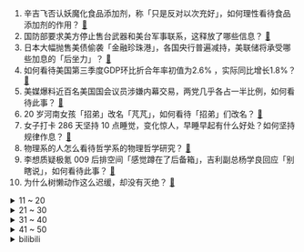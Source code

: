1. 辛吉飞否认妖魔化食品添加剂，称「只是反对以次充好」，如何理性看待食品添加剂的作用？ [:link:](https://www.zhihu.com/question/562882815)
2. 国防部要求美方停止售台武器和美台军事联系，这释放了哪些信息？ [:link:](https://www.zhihu.com/question/562821547)
3. 日本大幅抛售美债偷袭「金融珍珠港」，各国央行普遍减持，美联储将承受哪些加息的「后坐力」？ [:link:](https://www.zhihu.com/question/562533188)
4. 如何看待美国第三季度GDP环比折合年率初值为2.6% ，实际同比增长1.8%？ [:link:](https://www.zhihu.com/question/562891443)
5. 美媒爆料近百名美国国会议员涉嫌内幕交易，两党几乎各占一半比例，如何看待此事？ [:link:](https://www.zhihu.com/question/562660986)
6. 20 岁河南女孩「招弟」改名「芃芃」，如何看待「招弟」们改名？ [:link:](https://www.zhihu.com/question/562867686)
7. 女子打卡 286 天坚持 10 点睡觉，变化惊人，早睡早起有什么好处？如何坚持规律作息？ [:link:](https://www.zhihu.com/question/562819262)
8. 物理系的人怎么看待哲学系的物理哲学研究？ [:link:](https://www.zhihu.com/question/557172624)
9. 李想质疑极氪 009 后排空间「感觉蹲在了后备箱」，吉利副总杨学良回应「别瞎说」，如何看待此事？ [:link:](https://www.zhihu.com/question/562696107)
10. 为什么树懒动作这么迟缓，却没有灭绝？ [:link:](https://www.zhihu.com/question/41119249)
<details>
<summary>11 ~ 20</summary>

11. 为什么说自动驾驶凛冬已至？有哪些原因？ [:link:](https://www.zhihu.com/question/561039653)
12. 女生在相亲时怎么看待母胎单身的男生？ [:link:](https://www.zhihu.com/question/554596796)
13. 乘坐过很多次飞机，也了解空气动力学；但是看到上百吨的飞机飞上天，为什么还是觉得不可思议? [:link:](https://www.zhihu.com/question/552604807)
14. 为什么古代老虎被称为大虫？ [:link:](https://www.zhihu.com/question/29161985)
15. 如何评价 2022 年 Q3 国内智能手机市场份额排名：vivo 第一、OPPO 第二、荣耀第三？ [:link:](https://www.zhihu.com/question/562716296)
16. 不上班真的很快乐吗？ [:link:](https://www.zhihu.com/question/511176634)
17. 为什么爱因斯坦是苏黎世毕业的却只当了个专利局小职员？ [:link:](https://www.zhihu.com/question/293590270)
18. 把 1m³ 正方体石块切割成 10cm³ 正方体石块，可以切成多少块？ [:link:](https://www.zhihu.com/question/561235110)
19. 你天天戴着耳机，会影响下降听力吗？ [:link:](https://www.zhihu.com/question/561216035)
20. 随着年龄的增长，女生的择偶观会发生什么变化? [:link:](https://www.zhihu.com/question/555560624)
</details>
<details>
<summary>21 ~ 30</summary>

21. 25岁的男生有多少存款正常？ [:link:](https://www.zhihu.com/question/512241741)
22. 去重点班当普通生，还是去普通班当尖子生？为什么？ [:link:](https://www.zhihu.com/question/562839244)
23. 本科生发sci可以不带导师吗？ [:link:](https://www.zhihu.com/question/562052887)
24. 有什么赤裸裸的人生真相和建议给intp？ [:link:](https://www.zhihu.com/question/451413917)
25. 你会去原谅曾经伤害过你的人吗？ [:link:](https://www.zhihu.com/question/420051527)
26. 如果一个宿舍没把你当朋友，没在乎，没关心需不需要难过? [:link:](https://www.zhihu.com/question/560252883)
27. 10 月 26 日，人民币兑美元即期汇率大涨超 1000 点，收复 7.17 关口，主要原因有哪些？ [:link:](https://www.zhihu.com/question/562588791)
28. 张飞一人，为何能够吓住曹操数十万军马？ [:link:](https://www.zhihu.com/question/553939423)
29. 如何看待媒体报道称近百万00后开网店创业，并首次参加双十一？你身边有哪些「不走寻常路」的00后？ [:link:](https://www.zhihu.com/question/562797437)
30. 当初没有好好读书，现在你后悔吗？ [:link:](https://www.zhihu.com/question/561601467)
</details>
<details>
<summary>31 ~ 40</summary>

31. 电商这个工作怎么样？ [:link:](https://www.zhihu.com/question/494267643)
32. 普京警告「西方援乌武器已出现在黑市，带来『严峻挑战』」这意味着什么？将会带来哪些影响？ [:link:](https://www.zhihu.com/question/562670776)
33. 为什么强化学习里很少有预训练模型（Pretrained Model）？ [:link:](https://www.zhihu.com/question/560134313)
34. 如果生活上对我没有意义了，我该怎么做? [:link:](https://www.zhihu.com/question/556096658)
35. 如何看待沙特王储被曝嘲讽拜登称他当副总统就没存在感，更喜欢特朗普？ [:link:](https://www.zhihu.com/question/562171360)
36. 俄常驻联合国代表称，俄罗斯过去和现在都不打算在乌克兰使用核武器，这释放了哪些信息？ [:link:](https://www.zhihu.com/question/562327117)
37. 马斯克入主推特总部画面曝光，抱着厨房水槽走进办公室，公开简介改为「推特领袖」，哪些信息值得关注？ [:link:](https://www.zhihu.com/question/562661109)
38. 为什么数学教材这么多「显然」「易得」「注意到」「不妨设」等词汇？ [:link:](https://www.zhihu.com/question/561661136)
39. 音视频开发是不是C++开发中最难的细分方向？ [:link:](https://www.zhihu.com/question/518878967)
40. Meta 净利润连续四个季度下滑，元宇宙亏损扩大，股价盘后大跌近 20%，哪些信息值得关注？ [:link:](https://www.zhihu.com/question/562696118)
</details>
<details>
<summary>41 ~ 50</summary>

41. 16 位退休阿姨翻拍《甄嬛传》，老年人版「剧本杀」市场前景如何？新时代老年人还可以有怎样的生活方式？ [:link:](https://www.zhihu.com/question/562256180)
42. 瑞士信贷三季度净亏损近 300 亿元，并宣布将裁员 9000 人，此前被传濒临破产，发生了什么？ [:link:](https://www.zhihu.com/question/562834395)
43. 你还记得那些思念一个人的诗句吗？ [:link:](https://www.zhihu.com/question/562325980)
44. 王者荣耀怎么玩好貂蝉？ [:link:](https://www.zhihu.com/question/435576704)
45. 美媒称美国正考虑放宽对俄罗斯石油价格上限，此举有哪些信息值得关注？会有哪些影响？ [:link:](https://www.zhihu.com/question/562744425)
46. 美国中期选举临近，民调称「八成选民认为两党斗争白热化将摧毁国家」，你怎么看？中期选举结果可能如何？ [:link:](https://www.zhihu.com/question/562804922)
47. 2023 国考报名第三天，46.6 万人报名 23.7 万人过审，哪些岗位需要重点关注？ [:link:](https://www.zhihu.com/question/562869389)
48. 135 个中等城市名单出炉，鹤岗被确定为中等城市，它是如何上榜的？中等城市未来发展前景如何？ [:link:](https://www.zhihu.com/question/562881455)
49. 有哪些秋冬日常可以给大家生活加分的必备好物推荐？如何拿捏天猫双 11 囤货攻略？ [:link:](https://www.zhihu.com/question/561827475)
50. 你在上下班路上都遇到过哪些令人开心的事？ [:link:](https://www.zhihu.com/question/561937607)
</details><details>
<summary>bilibili</summary>

1. 老婆：你现在都玩这么变态的吗！？ [:link:](//www.bilibili.com/video/BV1ce411G7XR)
2. 《原神》纳西妲角色PV——「生日快乐」 [:link:](//www.bilibili.com/video/BV1AG4y1h7Ap)
3. 【何同学】快充伤电池？40部手机两年实验，告诉你最佳充电方式 [:link:](//www.bilibili.com/video/BV1X8411e7EJ)
4. 【原神·尘歌壶】免费复制|第一批共计11套方案分享 [:link:](//www.bilibili.com/video/BV1iR4y1Q7iS)
5. "绘制两年半"《小鸡子图》坤坤九年在会鸡山，请网友鉴赏~ [:link:](//www.bilibili.com/video/BV1Ve4y147D2)
6. 帅小伙为了美食，竟然真的进了监狱！！ [:link:](//www.bilibili.com/video/BV1WK411U7Jm)
7. 假如相亲对象的好友是HR [:link:](//www.bilibili.com/video/BV1SW4y1E7Yb)
8. 求求你别再玩假原神了！这才是真原神！修仙世界！ [:link:](//www.bilibili.com/video/BV1vG411L7mv)
9. 警察：你接着说，我在听 [:link:](//www.bilibili.com/video/BV14K411U7fJ)
10. 斥资3000+，买了6把网吧倒闭电竞椅，一拆同事先吐了... [:link:](//www.bilibili.com/video/BV1nG4y1h7KT)
<details>
<summary>11 ~ 20</summary>

11. 余 华 [:link:](//www.bilibili.com/video/BV1184y1B7Qr)
12. 全世界排名第一的披萨!一年卖1260万！到底有多好吃？ [:link:](//www.bilibili.com/video/BV14m4y1F7D3)
13. 这就是现实版律政俏佳人？ [:link:](//www.bilibili.com/video/BV1Zd4y1y7Fc)
14. 逆大天！机械铁山靠，机你实在是太美！ [:link:](//www.bilibili.com/video/BV1vP4y1S7xX)
15. 「挑战」在生日当天去商城，看看有多少免费福利？ [:link:](//www.bilibili.com/video/BV14m4y1F7Y3)
16. 出来混，总是要胖的【4】 [:link:](//www.bilibili.com/video/BV1wt4y1u7VZ)
17. 【鬼谷子-五谷丰年】皮肤CG动画首发！听说这次鬼谷子露脸了…… [:link:](//www.bilibili.com/video/BV15D4y1k7cc)
18. 榜一大哥被骂一年多，漠叔开始带货，人设面临危机！ [:link:](//www.bilibili.com/video/BV1VP4y1S7G1)
19. 【鱼肉肉】Love Live!（我们身处当下）差点就断更了~ [:link:](//www.bilibili.com/video/BV1yd4y1y7Bb)
20. 顺德煲仔饭，就餐体验天花板。 [:link:](//www.bilibili.com/video/BV1LP411P7g5)
</details>
<details>
<summary>21 ~ 30</summary>

21. 国产监狱测评 [:link:](//www.bilibili.com/video/BV1684y1B7VW)
22. 关于我朋友被隔离了，我去帮她喂了几次猫这件事 [:link:](//www.bilibili.com/video/BV12t4y1u7oz)
23. 《橙子蒸蛋》您猜怎么着！还真是地方特色美食 [:link:](//www.bilibili.com/video/BV1ye4y177p7)
24. 宫斗哪有和姐妹打麻将有意思 [:link:](//www.bilibili.com/video/BV1dD4y1r7cP)
25. 简单，太简单了 [:link:](//www.bilibili.com/video/BV13D4y1k7DX)
26. 电子监听、全国断网，棱镜门背后，中国如何从末路狂奔到世界之巅 [:link:](//www.bilibili.com/video/BV1i14y157YV)
27. 养这只猫是我最甜蜜的烦恼 [:link:](//www.bilibili.com/video/BV1Y8411a742)
28. 手工耿大哥给我寄了一部车… [:link:](//www.bilibili.com/video/BV15g411h7Ks)
29. 全程高血压，寻找网络骂战的五种源头 [:link:](//www.bilibili.com/video/BV1Rg41187ad)
30. 【花小烙】为什么蹲久了腿会麻出像电视雪花一样的感觉？ [:link:](//www.bilibili.com/video/BV11V4y1G7PZ)
</details>
<details>
<summary>31 ~ 40</summary>

31. 如果不能为兄弟报仇，朕纵然有这万里江山！又有什么意思 [:link:](//www.bilibili.com/video/BV1y14y157t6)
32. 《One Last Chicken》 [:link:](//www.bilibili.com/video/BV1je4y147J9)
33. 想要更快甩掉腰间赘肉，做这个运动（无跑跳） [:link:](//www.bilibili.com/video/BV15R4y1Q7xD)
34. 终于来了一家大格局的公司！ [:link:](//www.bilibili.com/video/BV1HG4y1h7kQ)
35. 【医学博士】洗了20多年澡，原来都洗错了！I 到底多久洗一次澡最合理？ [:link:](//www.bilibili.com/video/BV1gR4y1Q7bF)
36. 【原神手书】激萌来袭！用团子大家族的方式打开原神二周年！ [:link:](//www.bilibili.com/video/BV1684y1B7Nm)
37. 今天吃个羊肉米饭，另有一个关于乔治的重要通知！ [:link:](//www.bilibili.com/video/BV1wG411j7Wp)
38. 【许嵩×怀旧天龙】 天龙八部端游怀旧服主题曲《曼陀山庄》 [:link:](//www.bilibili.com/video/BV1UG411L7SW)
39. 千万不要随便帮别人求婚 [:link:](//www.bilibili.com/video/BV1PP411P71B)
40. 这盘露馅儿的饺子，我想他可以吃一辈子 [:link:](//www.bilibili.com/video/BV1VG411j7gu)
</details>
<details>
<summary>41 ~ 50</summary>

41. 我那个时候十九  二十岁啊 [:link:](//www.bilibili.com/video/BV1om4y1w7K5)
42. 吹着风的正午 [:link:](//www.bilibili.com/video/BV1Lg411h7fR)
43. 当平时默默无闻的同学突然跳起了极乐净土…… [:link:](//www.bilibili.com/video/BV1Vm4y1w7Ab)
44. UP主口味检测器 [:link:](//www.bilibili.com/video/BV1YW4y1E7cw)
45. 真诚，是永远的必杀技 [:link:](//www.bilibili.com/video/BV1c8411v73v)
46. 细读经典：这是什么神仙剧本！好莱坞公路喜剧教科书 [:link:](//www.bilibili.com/video/BV1nP4y1S7cZ)
47. 漂流到荒岛，然后… [:link:](//www.bilibili.com/video/BV1bV4y1G7yi)
48. 就剩两箱了 [:link:](//www.bilibili.com/video/BV1Dg41187i7)
49. 宿舍惊现眼镜蛇，还好有印度留学生，不然就被咬死了 [:link:](//www.bilibili.com/video/BV1mN4y1w7YG)
50. 古有庖丁解牛，今有马爷解羊！羊羊这么可爱，到底哪个部位最好吃？ [:link:](//www.bilibili.com/video/BV1zV4y1G7W2)
</details>
<details>
<summary>51 ~ 60</summary>

51. 2008,为什么让我们如此难忘? [:link:](//www.bilibili.com/video/BV1Gg411h7rj)
52. 【原神】你是怎么说服雷电将军陪你拍这个视频的？ [:link:](//www.bilibili.com/video/BV1Ad4y1y7sF)
53. 大学生如何在宿舍拍出《奔跑吧兄弟》 [:link:](//www.bilibili.com/video/BV1Le4y1U7oQ)
54. 《凡人修仙传》？我从来没见过这么平平无奇的男主角！ [:link:](//www.bilibili.com/video/BV1mm4y1w7pW)
55. 美猫如画 [:link:](//www.bilibili.com/video/BV1bD4y1r7JN)
56. 过了二十岁，对决就必须用科技与狠活！我的回合！抽卡！ [:link:](//www.bilibili.com/video/BV1RD4y1t7sD)
57. 假如谈恋爱需要面试 [:link:](//www.bilibili.com/video/BV1RK411D79L)
58. 仨战士自助餐从头吃到尾，征服后厨！ [:link:](//www.bilibili.com/video/BV13e4y1278b)
59. 《我肯定在几百年前就不爱学习》 [:link:](//www.bilibili.com/video/BV1914y157ML)
60. 昨晚上做了个梦，今天复原一下给大家看看...... [:link:](//www.bilibili.com/video/BV1qd4y1y7cv)
</details>
<details>
<summary>61 ~ 70</summary>

61. 这就是传说中的黑色黄金吗？ [:link:](//www.bilibili.com/video/BV1nV4y1G7k7)
62. 【10月/米津玄师/官方MV/中日歌词】电锯人OP主题曲「KICK BACK」官方MV【MCE汉化组】 [:link:](//www.bilibili.com/video/BV1pt4y1T7V3)
63. 买东西一定要看大小... [:link:](//www.bilibili.com/video/BV1vg411z7hh)
64. 给敌人做了一个减速带！【汽油桶快乐阴人流#17】 [:link:](//www.bilibili.com/video/BV1We4y1e7yA)
65. 帮忙看看，这个号废了吗 [:link:](//www.bilibili.com/video/BV1PP411K7qu)
66. 外村的领导让我给他们村画一幅画，锦上添花，我完美的完成了甲方的要求，画了一幅景上添花。 [:link:](//www.bilibili.com/video/BV1Yd4y1y7NV)
67. 顶级赶海！开1600米的深海盲盒，看最野的浮游生物！ [:link:](//www.bilibili.com/video/BV18P4y1S7Qg)
68. 【(G)I-DLE】《Nxde》MV大家看了吗? 二创活动欢迎参加 [:link:](//www.bilibili.com/video/BV11d4y1y79n)
69. 【原神】提米看好了，鸭子是这么玩的！ [:link:](//www.bilibili.com/video/BV1vm4y1F7pT)
70. 这才是真正教育，而不是死气沉沉 [:link:](//www.bilibili.com/video/BV1X14y157gY)
</details>
<details>
<summary>71 ~ 80</summary>

71. 老外第一次吃中国零食，吃了一口，竟然大喊CHINA NO.1 ？！ [:link:](//www.bilibili.com/video/BV1x84y1B765)
72. 生 蚝 天 花 板 [:link:](//www.bilibili.com/video/BV17g41187uW)
73. 教令院癫啊癫，原神3.2就在眼前！！ [:link:](//www.bilibili.com/video/BV1tg411z7AE)
74. 神奇的七彩螃蟹~ [:link:](//www.bilibili.com/video/BV1Cm4y1w7kp)
75. 明日方舟2022感谢庆典印象曲 -  Running In the Dark by MONKEY MAJIK [:link:](//www.bilibili.com/video/BV1VV4y157pr)
76. 双马尾学妹的「叮叮当当」~ [:link:](//www.bilibili.com/video/BV1Xe4y177QL)
77. 当我跟迪哥第一次见面，却差点打起来这件事～ [:link:](//www.bilibili.com/video/BV1td4y1y78c)
78. 我不接受21世纪出现这样的艺术... [:link:](//www.bilibili.com/video/BV11R4y1Q7UK)
79. 和她玩游戏我就没想过赢 [:link:](//www.bilibili.com/video/BV1fe4y1Y7QE)
80. 乘风高歌，冒险启航 |《空之要塞：启航》公测启航曲正式上线 [:link:](//www.bilibili.com/video/BV1KG4y1h7mJ)
</details>
<details>
<summary>81 ~ 90</summary>

81. 美女深夜吃了60个包子7碗汤,竟然还没饱! [:link:](//www.bilibili.com/video/BV1dm4y1w7z8)
82. 德国室友初尝中国白酒，这是喝完后他大脑产生的变化 [:link:](//www.bilibili.com/video/BV1AP411P787)
83. 这居然不是特效！没文化的我只能说一声“卧槽”！ [:link:](//www.bilibili.com/video/BV17G411L7hG)
84. 你真的会买电影票吗？0元购到上百元，电影票都差在哪了？ [:link:](//www.bilibili.com/video/BV16V4y1G7qr)
85. 不是我想吃，这是一个感人的故事。 [:link:](//www.bilibili.com/video/BV16e4y1e7w8)
86. 或是最后一次😭癌症晚期日本音乐家坂本龙一将直播钢琴独奏音乐会 [:link:](//www.bilibili.com/video/BV1WK411D7be)
87. 最离谱折扣！这游戏永久涨价后还能新史低？！【Steam万圣节特惠史低游戏推荐】2022.10.26 [:link:](//www.bilibili.com/video/BV1DG411L78H)
88. 中国悠悠球冠军！刘子琛！ [:link:](//www.bilibili.com/video/BV1cR4y1Q74p)
89. 去阳澄湖买了100只大闸蟹，全家老小吃了三天三夜 [:link:](//www.bilibili.com/video/BV1s8411a7xx)
90. 好事多磨 [:link:](//www.bilibili.com/video/BV1DP411N7cz)
</details>
<details>
<summary>91 ~ 100</summary>

91. 在万圣节之前，学会这个能动折纸蝙蝠！ [:link:](//www.bilibili.com/video/BV1x84y1B7C5)
92. 这甜度，是AI能轻易替代的吗？ [:link:](//www.bilibili.com/video/BV1He4y127bK)
93. 陈翔六点半：你好，陌生人 [:link:](//www.bilibili.com/video/BV1e8411a7Z4)
94. 索弟：这五杀你都抢啊？ [:link:](//www.bilibili.com/video/BV1Ve4y127ZS)
95. 家常菜《虎皮青椒》想不想吃？蚊师傅怕你们饿了，今天是双拼，请看完它！ [:link:](//www.bilibili.com/video/BV1kK411D7Qb)
96. 这还能是....数码宝贝？！异世界暴龙兽再就业生活 [:link:](//www.bilibili.com/video/BV1h8411a7YL)
97. 未成年人的崩溃往往只在一瞬间 [:link:](//www.bilibili.com/video/BV1tG4y1H7t3)
98. 【罗汉鬼套路】钢筋铁骨老妇女3.0 无限成长祸乱人间！ [:link:](//www.bilibili.com/video/BV1i14y157bW)
99. 《我肯定在🐔百年前就说过__》 [:link:](//www.bilibili.com/video/BV1PK411D7qM)
100. 不小心被针扎了一下，乙肝梅毒找上门，职业暴露有多可怕？ [:link:](//www.bilibili.com/video/BV1yP4y1U7UV)
</details></details>